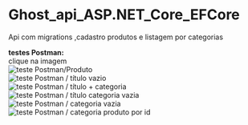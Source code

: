 # Ghost_api_ASP.NET_Core_EFCore
 Api com migrations ,cadastro produtos e listagem por categorias

**testes Postman:**    
clique na imagem   
![teste Postman/Produto](../master/Postman/produto.png)  
![teste Postman / título vazio](../master/Postman/títuloVazio.png)  
![teste Postman / título + categoria](../master/Postman/títuloCategoria.png)  
![teste Postman / título categoria vazia](../master/Postman/títuloCategoriaVazia.png)  
![teste Postman / categoria vazia](../master/Postman/categoriaVazia.png)  
![teste Postman / categoria produto por id](../master/Postman/categoriaProdutoPorId.png)  
